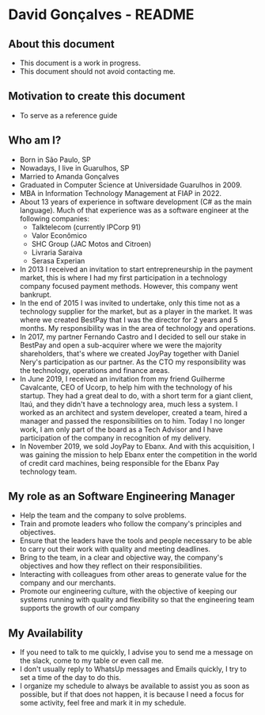 # David Gonçalves - README 

## About this document

* This document is a work in progress.
* This document should not avoid contacting me.

## Motivation to create this document

* To serve as a reference guide

## Who am I?

* Born in São Paulo, SP
* Nowadays, I live in Guarulhos, SP
* Married to Amanda Gonçalves
* Graduated in Computer Science at Universidade Guarulhos in 2009.
* MBA in Information Technology Management at FIAP in 2022.
* About 13 years of experience in software development (C# as the main language). Much of that experience was as a software engineer at the following companies:
  - Talktelecom (currently IPCorp 91)
  - Valor Econômico
  - SHC Group (JAC Motos and Citroen)
  - Livraria Saraiva
  - Serasa Experian
* In 2013 I received an invitation to start entrepreneurship in the payment market, this is where I had my first participation in a technology company focused payment methods. 
However, this company went bankrupt.
* In the end of 2015 I was invited to undertake, only this time not as a technology supplier for the market, but as a player in the market. 
It was where we created BestPay that I was the director for 2 years and 5 months. My responsibility was in the area of technology and operations.
* In 2017, my partner Fernando Castro and I decided to sell our stake in BestPay and open a sub-acquirer where we were the majority shareholders, 
that's where we created JoyPay together with Daniel Nery's participation as our partner. As the CTO my responsibility was the technology, operations and finance areas.
* In June 2019, I received an invitation from my friend Guilherme Cavalcante, CEO of Ucorp, to help him with the technology of his startup. 
They had a great deal to do, with a short term for a giant client, Itaú, and they didn't have a technology area, much less a system. 
I worked as an architect and system developer, created a team, hired a manager and passed the responsibilities on to him. Today I no longer work, I am only part of the board as a Tech Advisor and I have participation of the company in recognition of my delivery.
* In November 2019, we sold JoyPay to Ebanx. And with this acquisition, I was gaining the mission to help Ebanx enter the competition in the world of credit card machines, 
being responsible for the Ebanx Pay technology team.


## My role as an Software Engineering Manager

* Help the team and the company to solve problems.
* Train and promote leaders who follow the company's principles and objectives.
* Ensure that the leaders have the tools and people necessary to be able to carry out their work with quality and meeting deadlines.
* Bring to the team, in a clear and objective way, the company's objectives and how they reflect on their responsibilities.
* Interacting with colleagues from other areas to generate value for the company and our merchants.
* Promote our engineering culture, with the objective of keeping our systems running with quality and flexibility so that the engineering team supports the growth of our company

## My Availability

* If you need to talk to me quickly, I advise you to send me a message on the slack, come to my table or even call me.
* I don't usually reply to WhatsUp messages and Emails quickly, I try to set a time of the day to do this.
* I organize my schedule to always be available to assist you as soon as possible, but if that does not happen, it is because I need a focus for some activity, feel free and mark it in my schedule.
